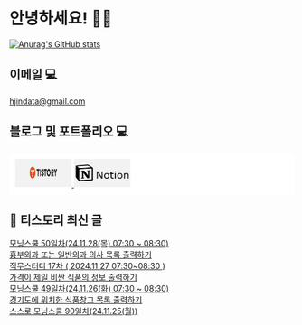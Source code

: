 # 안녕하세요! 🙋‍♂️

[![Anurag's GitHub stats](https://github-readme-stats.vercel.app/api?username=HGJin)](https://github.com/anuraghazra/github-readme-stats)
<!--
[![Top Langs](https://github-readme-stats.vercel.app/api/top-langs/?username=HGJin&layout=compact&hide=r,jupyter%20notebook,c%23&exclude_repo=roharui.github.io)](https://github.com/anuraghazra/github-readme-stats)
-->
<!--
## 이런 환경에 익숙해요✍🏼

## 언어

<p>
  <img alt="" src= "https://img.shields.io/badge/JavaScript-F7DF1E?style=flat-square&logo=JavaScript&logoColor=white"/> 
  <img alt="" src= "https://img.shields.io/badge/TypeScript-black?logo=typescript&logoColor=blue"/>
</p>
-->
## 이메일 💻

hjindata@gmail.com

## 블로그 및 포트폴리오 💻

<div style="display: flex; flex-direction: row;background-color: white;padding: 10px;">
    <div style="margin-right: 10px;">
        <a href="https://hjindata.tistory.com/">
            <img src="https://github.com/HGJin/tistory/blob/main/logo/tistory1.png?raw=true" width="100" height="50" />
        </a>
        <a href="https://adventurous-pamphlet-28c.notion.site/DA-Data-Analyst-d609592479e144c9ba8ea716122ef05c/">
            <img src="https://github.com/HGJin/tistory/blob/e35e6767cef7d139a31c75581ae47e5a76940263/logo/notion.png?raw=true" width="100" height="50" />
        </a>
    </div>
</div>

## 📝 티스토리 최신 글

<a href=https://hjindata.tistory.com/419>모닝스쿨 50일차(24.11.28(목) 07:30 ~ 08:30)</a></br><a href=https://hjindata.tistory.com/422>흉부외과 또는 일반외과 의사 목록 출력하기</a></br><a href=https://hjindata.tistory.com/420>직무스터디 17차 ( 2024.11.27 07:30~08:30 )</a></br><a href=https://hjindata.tistory.com/417>가격이 제일 비싼 식품의 정보 출력하기</a></br><a href=https://hjindata.tistory.com/418>모닝스쿨 49일차(24.11.26(화) 07:30 ~ 08:30)</a></br><a href=https://hjindata.tistory.com/416>경기도에 위치한 식품창고 목록 출력하기</a></br><a href=https://hjindata.tistory.com/415>스스로 모닝스쿨 90일차(24.11.25(월))</a></br>